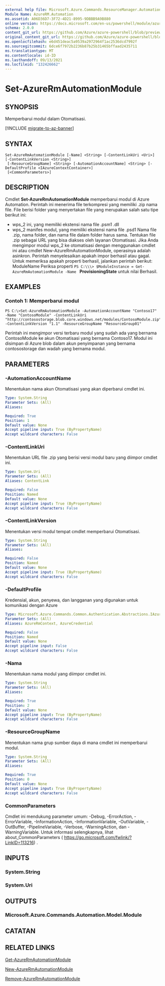 ```yaml
---
external help file: Microsoft.Azure.Commands.ResourceManager.Automation.dll-Help.xml
Module Name: AzureRM.Automation
ms.assetid: A06D36D7-3F72-4D21-8995-9DBBB9A9B880
online version: https://docs.microsoft.com/en-us/powershell/module/azurerm.automation/set-azurermautomationmodule
schema: 2.0.0
content_git_url: https://github.com/Azure/azure-powershell/blob/preview/src/ResourceManager/Automation/Commands.Automation/help/Set-AzureRmAutomationModule.md
original_content_git_url: https://github.com/Azure/azure-powershell/blob/preview/src/ResourceManager/Automation/Commands.Automation/help/Set-AzureRmAutomationModule.md
ms.openlocfilehash: e6d451deac5a9539a2972964f1ac2536dcd7992f
ms.sourcegitcommit: 6dce6f7972b2236b87b25b31465bffaad2435711
ms.translationtype: MT
ms.contentlocale: id-ID
ms.lasthandoff: 09/13/2021
ms.locfileid: "132426662"
---
```

# Set-AzureRmAutomationModule

## SYNOPSIS
Memperbarui modul dalam Otomatisasi.

[!INCLUDE [migrate-to-az-banner](../../includes/migrate-to-az-banner.md)]

## SYNTAX

```
Set-AzureRmAutomationModule [-Name] <String> [-ContentLinkUri <Uri>] [-ContentLinkVersion <String>]
 [-ResourceGroupName] <String> [-AutomationAccountName] <String> [-DefaultProfile <IAzureContextContainer>]
 [<CommonParameters>]
```

## DESCRIPTION
Cmdlet **Set-AzureRmAutomationModule** memperbarui modul di Azure Automation.
Perintah ini menerima file terkompresi yang memiliki .zip nama file.
File berisi folder yang menyertakan file yang merupakan salah satu tipe berikut ini: 
- wps_2 ini, yang memiliki ekstensi nama file .psm1 .dll 
- wps_2 manifes modul, yang memiliki ekstensi nama file .psd1 Nama file .zip, nama folder, dan nama file dalam folder harus sama.
Tentukan file .zip sebagai URL yang bisa diakses oleh layanan Otomatisasi.
Jika Anda mengimpor modul wps_2 ke otomatisasi dengan menggunakan cmdlet ini atau cmdlet New-AzureRmAutomationModule, operasinya adalah asinkron.
Perintah menyelesaikan apakah impor berhasil atau gagal.
Untuk memeriksa apakah properti berhasil, jalankan perintah berikut: ModuleName Periksa properti `PS C:\\\> $ModuleInstance = Get-AzureRmAutomationModule -Name ` **ProvisioningState** untuk nilai Berhasil.

## EXAMPLES

### Contoh 1: Memperbarui modul
```
PS C:\>Set-AzureRmAutomationModule -AutomationAccountName "Contoso17" -Name "ContosoModule" -ContentLinkUri "http://contosostorage.blob.core.windows.net/modules/ContosoModule.zip" -ContentLinkVersion "1.1" -ResourceGroupName "ResourceGroup01"
```

Perintah ini mengimpor versi terbaru modul yang sudah ada yang bernama ContosoModule ke akun Otomatisasi yang bernama Contoso17.  Modul ini disimpan di Azure blob dalam akun penyimpanan yang bernama contosostorage dan wadah yang bernama modul.

## PARAMETERS

### -AutomationAccountName
Menentukan nama akun Otomatisasi yang akan diperbarui cmdlet ini.

```yaml
Type: System.String
Parameter Sets: (All)
Aliases:

Required: True
Position: 1
Default value: None
Accept pipeline input: True (ByPropertyName)
Accept wildcard characters: False
```

### -ContentLinkUri
Menentukan URL file .zip yang berisi versi modul baru yang diimpor cmdlet ini.

```yaml
Type: System.Uri
Parameter Sets: (All)
Aliases: ContentLink

Required: False
Position: Named
Default value: None
Accept pipeline input: True (ByPropertyName)
Accept wildcard characters: False
```

### -ContentLinkVersion
Menentukan versi modul tempat cmdlet memperbarui Otomatisasi.

```yaml
Type: System.String
Parameter Sets: (All)
Aliases:

Required: False
Position: Named
Default value: None
Accept pipeline input: True (ByPropertyName)
Accept wildcard characters: False
```

### -DefaultProfile
Kredensial, akun, penyewa, dan langganan yang digunakan untuk komunikasi dengan Azure

```yaml
Type: Microsoft.Azure.Commands.Common.Authentication.Abstractions.IAzureContextContainer
Parameter Sets: (All)
Aliases: AzureRmContext, AzureCredential

Required: False
Position: Named
Default value: None
Accept pipeline input: False
Accept wildcard characters: False
```

### -Nama
Menentukan nama modul yang diimpor cmdlet ini.

```yaml
Type: System.String
Parameter Sets: (All)
Aliases:

Required: True
Position: 2
Default value: None
Accept pipeline input: True (ByPropertyName)
Accept wildcard characters: False
```

### -ResourceGroupName
Menentukan nama grup sumber daya di mana cmdlet ini memperbarui modul.

```yaml
Type: System.String
Parameter Sets: (All)
Aliases:

Required: True
Position: 0
Default value: None
Accept pipeline input: True (ByPropertyName)
Accept wildcard characters: False
```

### CommonParameters
Cmdlet ini mendukung parameter umum: -Debug, -ErrorAction, -ErrorVariable, -InformationAction, -InformationVariable, -OutVariable, -OutBuffer, -PipelineVariable, -Verbose, -WarningAction, dan -WarningVariable. Untuk informasi selengkapnya, lihat about_CommonParameters ( https://go.microsoft.com/fwlink/?LinkID=113216) .

## INPUTS

### System.String

### System.Uri

## OUTPUTS

### Microsoft.Azure.Commands.Automation.Model.Module

## CATATAN

## RELATED LINKS

[Get-AzureRmAutomationModule](./Get-AzureRmAutomationModule.md)

[New-AzureRmAutomationModule](./New-AzureRmAutomationModule.md)

[Remove-AzureRmAutomationModule](./Remove-AzureRmAutomationModule.md)


